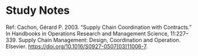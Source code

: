 # Study Notes
Ref: 
Cachon, Gérard P. 2003. “Supply Chain Coordination with Contracts.” In Handbooks in Operations Research and Management Science, 11:227–339. Supply Chain Management: Design, Coordination and Operation. Elsevier. https://doi.org/10.1016/S0927-0507(03)11006-7.

<!-- Paper to be read in detail:
- [ ] van Mieghem 1999
- [ ] Cachon and Lariviere 2001, compliance regiems
- [ ] Lariveire and Porteus 2001
- [ ] Spengler 1950, double marginalization -->

